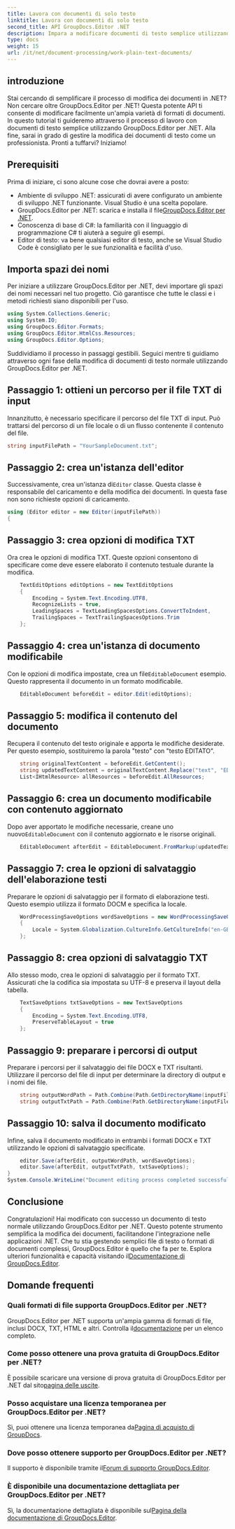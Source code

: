 ```yaml
---
title: Lavora con documenti di solo testo
linktitle: Lavora con documenti di solo testo
second_title: API GroupDocs.Editor .NET
description: Impara a modificare documenti di testo semplice utilizzando GroupDocs.Editor per .NET con la nostra guida passo passo. Semplifica il processo di modifica dei documenti .NET.
type: docs
weight: 15
url: /it/net/document-processing/work-plain-text-documents/
---
```

## introduzione
Stai cercando di semplificare il processo di modifica dei documenti in .NET? Non cercare oltre GroupDocs.Editor per .NET! Questa potente API ti consente di modificare facilmente un'ampia varietà di formati di documenti. In questo tutorial ti guideremo attraverso il processo di lavoro con documenti di testo semplice utilizzando GroupDocs.Editor per .NET. Alla fine, sarai in grado di gestire la modifica dei documenti di testo come un professionista. Pronti a tuffarvi? Iniziamo!
## Prerequisiti
Prima di iniziare, ci sono alcune cose che dovrai avere a posto:
- Ambiente di sviluppo .NET: assicurati di avere configurato un ambiente di sviluppo .NET funzionante. Visual Studio è una scelta popolare.
-  GroupDocs.Editor per .NET: scarica e installa il file[GroupDocs.Editor per .NET](https://releases.groupdocs.com/editor/net/).
- Conoscenza di base di C#: la familiarità con il linguaggio di programmazione C# ti aiuterà a seguire gli esempi.
- Editor di testo: va bene qualsiasi editor di testo, anche se Visual Studio Code è consigliato per le sue funzionalità e facilità d'uso.
## Importa spazi dei nomi
Per iniziare a utilizzare GroupDocs.Editor per .NET, devi importare gli spazi dei nomi necessari nel tuo progetto. Ciò garantisce che tutte le classi e i metodi richiesti siano disponibili per l'uso.
```csharp
using System.Collections.Generic;
using System.IO;
using GroupDocs.Editor.Formats;
using GroupDocs.Editor.HtmlCss.Resources;
using GroupDocs.Editor.Options;
```
Suddividiamo il processo in passaggi gestibili. Seguici mentre ti guidiamo attraverso ogni fase della modifica di documenti di testo normale utilizzando GroupDocs.Editor per .NET.
## Passaggio 1: ottieni un percorso per il file TXT di input
Innanzitutto, è necessario specificare il percorso del file TXT di input. Può trattarsi del percorso di un file locale o di un flusso contenente il contenuto del file.
```csharp
string inputFilePath = "YourSampleDocument.txt";
```
## Passaggio 2: crea un'istanza dell'editor
 Successivamente, crea un'istanza di`Editor` classe. Questa classe è responsabile del caricamento e della modifica dei documenti. In questa fase non sono richieste opzioni di caricamento.
```csharp
using (Editor editor = new Editor(inputFilePath))
{
```
## Passaggio 3: crea opzioni di modifica TXT
Ora crea le opzioni di modifica TXT. Queste opzioni consentono di specificare come deve essere elaborato il contenuto testuale durante la modifica.
```csharp
    TextEditOptions editOptions = new TextEditOptions
    {
        Encoding = System.Text.Encoding.UTF8,
        RecognizeLists = true,
        LeadingSpaces = TextLeadingSpacesOptions.ConvertToIndent,
        TrailingSpaces = TextTrailingSpacesOptions.Trim
    };
```
## Passaggio 4: crea un'istanza di documento modificabile
 Con le opzioni di modifica impostate, crea un file`EditableDocument` esempio. Questo rappresenta il documento in un formato modificabile.
```csharp
    EditableDocument beforeEdit = editor.Edit(editOptions);
```
## Passaggio 5: modifica il contenuto del documento
Recupera il contenuto del testo originale e apporta le modifiche desiderate. Per questo esempio, sostituiremo la parola "testo" con "testo EDITATO".
```csharp
    string originalTextContent = beforeEdit.GetContent();
    string updatedTextContent = originalTextContent.Replace("text", "EDITED text");
    List<IHtmlResource> allResources = beforeEdit.AllResources;
```
## Passaggio 6: crea un documento modificabile con contenuto aggiornato
 Dopo aver apportato le modifiche necessarie, creane uno nuovo`EditableDocument` con il contenuto aggiornato e le risorse originali.
```csharp
    EditableDocument afterEdit = EditableDocument.FromMarkup(updatedTextContent, allResources);
```
## Passaggio 7: crea le opzioni di salvataggio dell'elaborazione testi
Preparare le opzioni di salvataggio per il formato di elaborazione testi. Questo esempio utilizza il formato DOCM e specifica la locale.
```csharp
    WordProcessingSaveOptions wordSaveOptions = new WordProcessingSaveOptions(WordProcessingFormats.Docm)
    {
        Locale = System.Globalization.CultureInfo.GetCultureInfo("en-GB")
    };
```
## Passaggio 8: crea opzioni di salvataggio TXT
Allo stesso modo, crea le opzioni di salvataggio per il formato TXT. Assicurati che la codifica sia impostata su UTF-8 e preserva il layout della tabella.
```csharp
    TextSaveOptions txtSaveOptions = new TextSaveOptions
    {
        Encoding = System.Text.Encoding.UTF8,
        PreserveTableLayout = true
    };
```
## Passaggio 9: preparare i percorsi di output
Preparare i percorsi per il salvataggio dei file DOCX e TXT risultanti. Utilizzare il percorso del file di input per determinare la directory di output e i nomi dei file.
```csharp
    string outputWordPath = Path.Combine(Path.GetDirectoryName(inputFilePath), Path.GetFileNameWithoutExtension(inputFilePath) + ".docm");
    string outputTxtPath = Path.Combine(Path.GetDirectoryName(inputFilePath), Path.GetFileNameWithoutExtension(inputFilePath) + ".txt");
```
## Passaggio 10: salva il documento modificato
Infine, salva il documento modificato in entrambi i formati DOCX e TXT utilizzando le opzioni di salvataggio specificate.
```csharp
    editor.Save(afterEdit, outputWordPath, wordSaveOptions);
    editor.Save(afterEdit, outputTxtPath, txtSaveOptions);
}
System.Console.WriteLine("Document editing process completed successfully!");
```
## Conclusione
 Congratulazioni! Hai modificato con successo un documento di testo normale utilizzando GroupDocs.Editor per .NET. Questo potente strumento semplifica la modifica dei documenti, facilitandone l'integrazione nelle applicazioni .NET. Che tu stia gestendo semplici file di testo o formati di documenti complessi, GroupDocs.Editor è quello che fa per te. Esplora ulteriori funzionalità e capacità visitando il[Documentazione di GroupDocs.Editor](https://reference.groupdocs.com/editor/net/).
## Domande frequenti
### Quali formati di file supporta GroupDocs.Editor per .NET?
 GroupDocs.Editor per .NET supporta un'ampia gamma di formati di file, inclusi DOCX, TXT, HTML e altri. Controlla il[documentazione](https://reference.groupdocs.com/editor/net/) per un elenco completo.
### Come posso ottenere una prova gratuita di GroupDocs.Editor per .NET?
 È possibile scaricare una versione di prova gratuita di GroupDocs.Editor per .NET dal sito[pagina delle uscite](https://releases.groupdocs.com/).
### Posso acquistare una licenza temporanea per GroupDocs.Editor per .NET?
Sì, puoi ottenere una licenza temporanea da[Pagina di acquisto di GroupDocs](https://purchase.groupdocs.com/temporary-license/).
### Dove posso ottenere supporto per GroupDocs.Editor per .NET?
 Il supporto è disponibile tramite il[Forum di supporto GroupDocs.Editor](https://forum.groupdocs.com/c/editor/20).
### È disponibile una documentazione dettagliata per GroupDocs.Editor per .NET?
 Sì, la documentazione dettagliata è disponibile sul[Pagina della documentazione di GroupDocs.Editor](https://reference.groupdocs.com/editor/net/).
